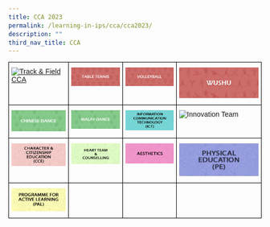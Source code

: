 ```yaml
---
title: CCA 2023
permalink: /learning-in-ips/cca/cca2023/
description: ""
third_nav_title: CCA
---
```

<style type="text/css">
.tg  {border-collapse:collapse;border-spacing:0;}
.tg td{border-color:black;border-style:solid;border-width:1px;font-family:Arial, sans-serif;font-size:14px;
  overflow:hidden;padding:10px 5px;word-break:normal;}
.tg th{border-color:black;border-style:solid;border-width:1px;font-family:Arial, sans-serif;font-size:14px;
  font-weight:normal;overflow:hidden;padding:10px 5px;word-break:normal;}
.tg .tg-0lax{text-align:left;vertical-align:top}
</style>
<a href="https://sites.google.com/moe.edu.sg/ips-chinese-dance-cca/home">
    </a><a href="https://sites.google.com/moe.edu.sg/ips-malay-dance-cca/home">
		</a><table class="tg">
<thead>
  <tr>
    <th class="tg-0lax">
			<a href="https://sites.google.com/moe.edu.sg/ips-tnf-cca/home"><img width="127" alt="Track &amp; Field CCA" src="https://staging.d3nhhzbd955diy.amplifyapp.com/images/Track%20&amp;%20Field%20CCA.jpg"></a></th>
    <th class="tg-0lax">
				<a href="https://sites.google.com/moe.edu.sg/ips-tbtn-cca/home"><img width="127" alt="Table Tennis CCA" src="/images/Table%20Tennis%20CCA.jpg"></a></th>
    <th class="tg-0lax"><img width="126" alt="Volleyball CCA" src="/images/Volleyball%20CCA.jpg"></th>
    <th class="tg-0lax"><img width="188" alt="Wushu CCA" src="/images/Wushu%20CCA.jpg"></th>
  </tr>
</thead>
<tbody>
  <tr>
		<td class="tg-0lax"><img width="127" alt="Chinese Dance" src="/images/Chinese%20Dance%20CCA.jpg"></td>
   <td class="tg-0lax"><img width="127" alt="Malay Dance" src="/images/Malay%20Dance%20CCA.jpg"></td>
    <td class="tg-0lax"><img width="126" alt="Information Communication Technology (ICT)" src="/images/Information%20Communication%20Technology%20(ICT).jpg"></td>
    <td class="tg-0lax"><img width="188" alt="Innovation Team" src="https://innovapri.moe.edu.sg/wp-content/uploads/2020/12/8-350pxX150px_innovation.jpg"></td>
  </tr>
  <tr>
    <td class="tg-0lax"><img width="127" alt="Character &amp; Citizenship Education (CCE) Department" src="/images/Character%20&amp;%20Citizenship%20Education%20(CCE)%20Department.jpg"></td>
    <td class="tg-0lax"><img width="127" alt="Heart Team &amp; Counselling Team" src="/images/Heart%20Team%20&amp;%20Counselling%20Team.jpg"></td>
    <td class="tg-0lax"><img width="126" alt="Aesthetics Department" src="/images/Aesthetics%20Department.jpg"></td>
    <td class="tg-0lax"><img width="188" alt="Physical Education (PE) Department" src="/images/Physical%20Education%20(PE)%20Department.jpg"></td>
  </tr>
  <tr>
    <td class="tg-0lax"><img width="129" alt="Programme for Active Learning (PAL)" src="/images/Programme%20for%20Active%20Learning%20(PAL).jpg"></td>
    <td class="tg-0lax"></td>
    <td class="tg-0lax"></td>
    <td class="tg-0lax"></td>
  </tr>
</tbody>
</table>
